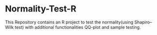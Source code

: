 # Normality-Test-R
This Repository contains an R project to test the normality(using Shapiro–Wilk test) with additional functionalities QQ-plot and sample testing.
